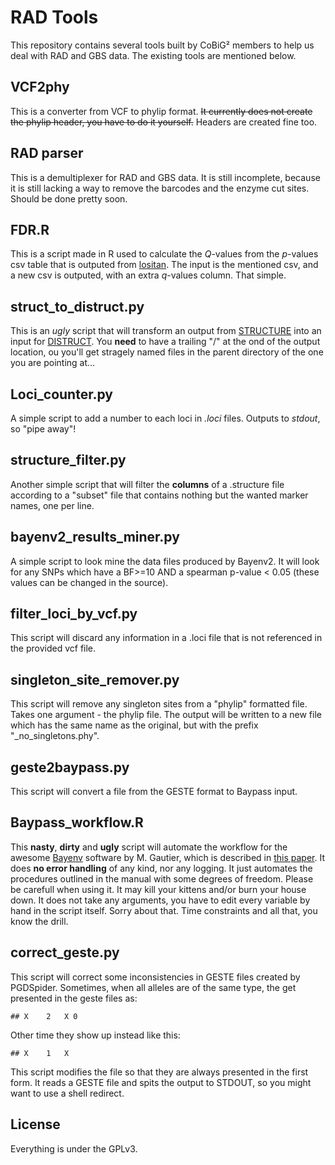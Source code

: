 # RAD Tools

This repository contains several tools built by CoBiG² members to help us deal with RAD and GBS data.
The existing tools are mentioned below.


## VCF2phy

This is a converter from VCF to phylip format. ~~It currently does not create the phylip header, you have to do it yourself.~~ Headers are created fine too.


## RAD parser

This is a demultiplexer for RAD and GBS data. It is still incomplete, because it is still lacking a way to remove the barcodes and the enzyme cut sites. Should be done pretty soon.


## FDR.R

This is a script made in R used to calculate the *Q*-values from the *p*-values csv table that is outputed from [lositan](http://popgen.net/soft/lositan/).
The input is the mentioned csv, and a new csv is outputed, with an extra *q*-values column.
That simple.


## struct_to_distruct.py

This is an *ugly* script that will transform an output from [STRUCTURE](http://pritchardlab.stanford.edu/structure.html) into an input for [DISTRUCT](http://web.stanford.edu/group/rosenberglab/distruct.html).
You **need** to have a trailing "/" at the ond of the output location, ou you'll get stragely named files in the parent directory of the one you are pointing at...


## Loci_counter.py

A simple script to add a number to each loci in *.loci* files. Outputs to *stdout*, so "pipe away"!


## structure_filter.py

Another simple script that will filter the **columns** of a .structure file according to a "subset" file that contains nothing but the wanted marker names, one per line.

## bayenv2_results_miner.py

A simple script to look mine the data files produced by Bayenv2. It will look for any SNPs which have a BF>=10 AND a spearman p-value < 0.05 (these values can be changed in the source).

## filter_loci_by_vcf.py

This script will discard any information in a .loci file that is not referenced in the provided vcf file.

## singleton_site_remover.py

This script will remove any singleton sites from a "phylip" formatted file.
Takes one argument - the phylip file. The output will be written to a new file
which has the same name as the original, but with the prefix
"_no_singletons.phy".

## geste2baypass.py

This script will convert a file from the GESTE format to Baypass input.

## Baypass_workflow.R

This **nasty**, **dirty** and **ugly** script will automate the workflow for 
the awesome [Bayenv](http://www1.montpellier.inra.fr/CBGP/software/baypass/) 
software by M. Gautier, which is described in 
[this paper](http://www.genetics.org/content/early/2015/10/20/genetics.115.181453).
It does **no error handling** of any kind, nor any logging. It just automates 
the procedures outlined in the manual with some degrees of freedom. 
Please be carefull when using it. It may kill your kittens and/or burn your 
house down.
It does not take any arguments, you have to edit every variable by hand in the 
script itself. Sorry about that. Time constraints and all that, you know the 
drill.

## correct_geste.py

This script will correct some inconsistencies in GESTE files created by PGDSpider.
Sometimes, when all alleles are of the same type, the get presented in the geste files as:

```
## X    2   X 0 
```

Other time they show up instead like this:

```
## X    1   X 
```

This script modifies the file so that they are always presented in the first form.
It reads a GESTE file and spits the output to STDOUT, so you might want to use a shell redirect.


## License

Everything is under the GPLv3.
